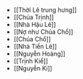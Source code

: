 - [[Thời Lê trung hưng]]
- [[Chúa Trịnh]]
- [[Nhà Hậu Lê]]
- [[Nợ như Chúa Chổ]]
- [[Chúa Chổ]]
- [[Nhà Tiền Lê]]
- [[Nguyễn Hoàng]]
- [[Trịnh Kiể]]
- [[Nguyễn Ki]]
